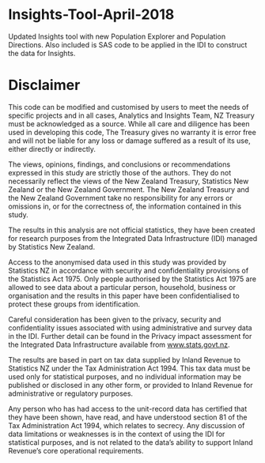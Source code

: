 # Insights-Tool-April-2018
Updated Insights tool with new Population Explorer and Population Directions. Also included is SAS code to be applied in the IDI to construct the data for Insights.

# Disclaimer

This code can be modified and customised by users to meet the needs of specific projects and in all cases, Analytics and Insights Team, NZ Treasury must be acknowledged as a source. While all care and diligence has been used in developing this code, The Treasury gives no warranty it is error free and will not be liable for any loss or damage suffered as a result of its use, either directly or indirectly.

The views, opinions, findings, and conclusions or recommendations expressed in this study are strictly those of the authors. They do not necessarily reflect the views of the New Zealand Treasury, Statistics New Zealand or the New Zealand Government. The New Zealand Treasury and the New Zealand Government take no responsibility for any errors or omissions in, or for the correctness of, the information contained in this study.

The results in this analysis are not official statistics, they have been created for research purposes from the Integrated Data Infrastructure (IDI) managed by Statistics New Zealand.

Access to the anonymised data used in this study was provided by Statistics NZ in accordance with security and confidentiality provisions of the Statistics Act 1975. Only people authorised by the Statistics Act 1975 are allowed to see data about a particular person, household, business or organisation and the results in this paper have been confidentialised to protect these groups from identification.

Careful consideration has been given to the privacy, security and confidentiality issues associated with using administrative and survey data in the IDI. Further detail can be found in the Privacy impact assessment for the Integrated Data Infrastructure available from www.stats.govt.nz.

The results are based in part on tax data supplied by Inland Revenue to Statistics NZ under the Tax Administration Act 1994. This tax data must be used only for statistical purposes, and no individual information may be published or disclosed in any other form, or provided to Inland Revenue for administrative or regulatory purposes.

Any person who has had access to the unit-record data has certified that they have been shown, have read, and have understood section 81 of the Tax Administration Act 1994, which relates to secrecy. Any discussion of data limitations or weaknesses is in the context of using the IDI for statistical purposes, and is not related to the data’s ability to support Inland Revenue’s core operational requirements.
